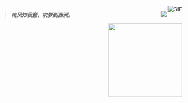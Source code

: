 
<img align="right" alt="GIF" src="https://media.giphy.com/media/836HiJc7pgzy8iNXCn/giphy.gif" />


> ***南风知我意，吹梦到西洲。*** <img align="right" src="https://github-readme-stats.vercel.app/api?username=bewhale&show_icons=true&theme=tokyonight&hide_border=true">


<img align='right' src="https://profile-counter.glitch.me/uknowsec/count.svg" width="200">

